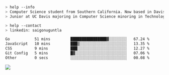````bash
> help --info
> Computer Science student from Southern California. Now based in Davis, CA.
> Junior at UC Davis majoring in Computer Science minoring in Technology Management.
````

````bash
> help --contact
> linkedin: saigonuguntla
````

<!--START_SECTION:waka-->

```txt
Go           51 mins         ████████████████▓░░░░░░░░   67.24 %
JavaScript   10 mins         ███▒░░░░░░░░░░░░░░░░░░░░░   13.35 %
CSS          9 mins          ███░░░░░░░░░░░░░░░░░░░░░░   12.27 %
Git Config   5 mins          █▓░░░░░░░░░░░░░░░░░░░░░░░   07.06 %
Other        0 secs          ░░░░░░░░░░░░░░░░░░░░░░░░░   00.08 %
```

<!--END_SECTION:waka-->

![](https://komarev.com/ghpvc/?username=saigonu&color=6A8AFF)